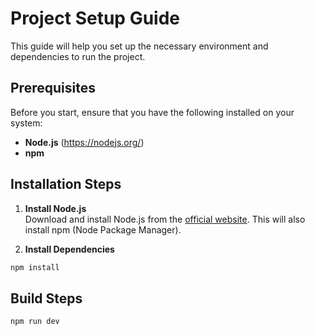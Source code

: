 # Project Setup Guide

This guide will help you set up the necessary environment and dependencies to run the project.

## Prerequisites

Before you start, ensure that you have the following installed on your system:

- **Node.js** (https://nodejs.org/)
- **npm**

## Installation Steps

1. **Install Node.js**  
Download and install Node.js from the [official website](https://nodejs.org/). This will also install npm (Node Package Manager).

2. **Install Dependencies**  
```bash
npm install
```

## Build Steps

```bash
npm run dev
```
